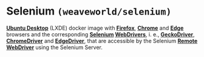 # Selenium `(weaveworld/selenium)`

**[Ubuntu Desktop](https://en.wikipedia.org/wiki/Ubuntu_version_history#Ubuntu_20.04_LTS_(Focal_Fossa))** (LXDE) docker image with **[Firefox](https://www.mozilla.org/en-US/firefox/)**, **[Chrome](https://www.google.com/chrome/)** and **[Edge](https://www.microsoft.com/en-us/edge)** browsers and the corresponding **[Selenium](https://www.selenium.dev/) [WebDrivers](https://www.selenium.dev/documentation/webdriver/)**, i. e., **[GeckoDriver](https://github.com/mozilla/geckodriver)**, **[ChromeDriver](https://chromedriver.chromium.org/)** and **[EdgeDriver](https://developer.microsoft.com/en-us/microsoft-edge/tools/webdriver/)**, that are accessible by the Selenium **[Remote WebDriver](https://www.selenium.dev/documentation/webdriver/remote_webdriver/)** using the Selenium Server.